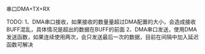
串口DMA+TX+RX

TODO:
	1、DMA串口接收，如果接收的数量量超过DMA配置的大小，会造成接收BUFF混乱，具体情况是超出的数据在BUFF的前面
	2、DMA串口发送，使用DMA发送函数，如果连续使用两次，会只发送最后一次的数据，目前在间隔中加入延迟函数可解决
	
	
	
